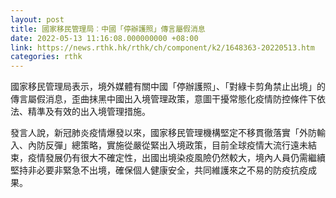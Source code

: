 ```yaml
---
layout: post
title: 國家移民管理局︰中國「停辦護照」傳言屬假消息
date: 2022-05-13 11:16:08.000000000 +08:00
link: https://news.rthk.hk/rthk/ch/component/k2/1648363-20220513.htm
categories: rthk
---
```


國家移民管理局表示，境外媒體有關中國「停辦護照」、「對綠卡剪角禁止出境」的傳言屬假消息，歪曲抹黑中國出入境管理政策，意圖干擾常態化疫情防控條件下依法、精準及有效的出入境管理措施。

發言人說，新冠肺炎疫情爆發以來，國家移民管理機構堅定不移貫徹落實「外防輸入、內防反彈」總策略，實施從嚴從緊出入境政策，目前全球疫情大流行遠未結束，疫情發展仍有很大不確定性，出國出境染疫風險仍然較大，境內人員仍需繼續堅持非必要非緊急不出境，確保個人健康安全，共同維護來之不易的防疫抗疫成果。
